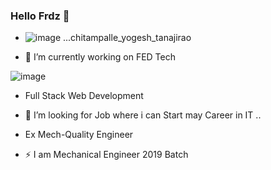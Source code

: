 ### Hello Frdz 👋

- ![image](https://user-images.githubusercontent.com/86973304/185805800-4e05a0c7-6195-4c10-9a37-e68e2726ac93.png) ...chitampalle_yogesh_tanajirao


- 🔭 I’m currently working on FED Tech

![image](https://user-images.githubusercontent.com/86973304/185805370-a5110c9b-4884-4188-a48f-b52e8a35f6e9.png)

- Full Stack Web Development

- 🤔 I’m looking for Job where i can Start may Career in IT ..

- Ex Mech-Quality Engineer

- ⚡ I am Mechanical Engineer 2019 Batch








